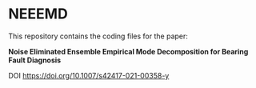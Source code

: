# NEEEMD

This repository contains the coding files for the paper:

**Noise Eliminated Ensemble Empirical Mode Decomposition for Bearing Fault Diagnosis**

DOI https://doi.org/10.1007/s42417-021-00358-y
